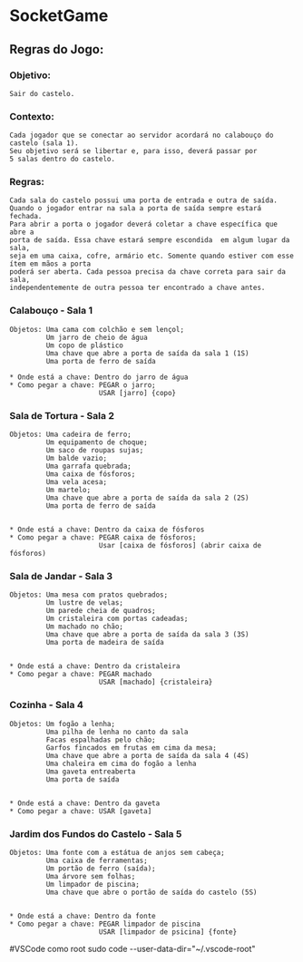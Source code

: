 # SocketGame

## Regras do Jogo:
 
### Objetivo: 
    Sair do castelo. 
 
### Contexto: 
    Cada jogador que se conectar ao servidor acordará no calabouço do castelo (sala 1). 
    Seu objetivo será se libertar e, para isso, deverá passar por 
    5 salas dentro do castelo.
    
### Regras: 
    Cada sala do castelo possui uma porta de entrada e outra de saída. 
    Quando o jogador entrar na sala a porta de saída sempre estará fechada. 
    Para abrir a porta o jogador deverá coletar a chave específica que abre a 
    porta de saída. Essa chave estará sempre escondida  em algum lugar da sala,
    seja em uma caixa, cofre, armário etc. Somente quando estiver com esse ítem em mãos a porta 
    poderá ser aberta. Cada pessoa precisa da chave correta para sair da sala, 
    independentemente de outra pessoa ter encontrado a chave antes. 
    
### Calabouço  - Sala 1 
    Objetos: Uma cama com colchão e sem lençol;
             Um jarro de cheio de água
             Um copo de plástico
             Uma chave que abre a porta de saída da sala 1 (1S)
             Uma porta de ferro de saída
             
    * Onde está a chave: Dentro do jarro de água
    * Como pegar a chave: PEGAR o jarro;
                          USAR [jarro] {copo} 
    
### Sala de Tortura - Sala 2 
    Objetos: Uma cadeira de ferro;
             Um equipamento de choque;
             Um saco de roupas sujas;
             Um balde vazio;
             Uma garrafa quebrada;
             Uma caixa de fósforos;
             Uma vela acesa;
             Um martelo;
             Uma chave que abre a porta de saída da sala 2 (2S)
             Uma porta de ferro de saída

             
    * Onde está a chave: Dentro da caixa de fósforos
    * Como pegar a chave: PEGAR caixa de fósforos;
                          Usar [caixa de fósforos] (abrir caixa de fósforos)

### Sala de Jandar - Sala 3 
    Objetos: Uma mesa com pratos quebrados;
             Um lustre de velas;
             Um parede cheia de quadros;
             Um cristaleira com portas cadeadas;
             Um machado no chão;
             Uma chave que abre a porta de saída da sala 3 (3S)
             Uma porta de madeira de saída

             
    * Onde está a chave: Dentro da cristaleira 
    * Como pegar a chave: PEGAR machado
                          USAR [machado] {cristaleira}
                          
### Cozinha - Sala 4 
    Objetos: Um fogão a lenha;
             Uma pilha de lenha no canto da sala
             Facas espalhadas pelo chão;
             Garfos fincados em frutas em cima da mesa;
             Uma chave que abre a porta de saída da sala 4 (4S)
             Uma chaleira em cima do fogão a lenha
             Uma gaveta entreaberta
             Uma porta de saída

             
    * Onde está a chave: Dentro da gaveta
    * Como pegar a chave: USAR [gaveta]  
                                                    

### Jardim dos Fundos do Castelo - Sala 5 
    Objetos: Uma fonte com a estátua de anjos sem cabeça;
             Uma caixa de ferramentas;
             Um portão de ferro (saída);
             Uma árvore sem folhas;
             Um limpador de piscina;
             Uma chave que abre o portão de saída do castelo (5S)

             
    * Onde está a chave: Dentro da fonte
    * Como pegar a chave: PEGAR limpador de piscina
                          USAR [limpador de psicina] {fonte}
                          
#VSCode como root
sudo code --user-data-dir="~/.vscode-root"
